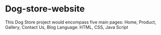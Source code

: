 # Dog-store-website
This Dog Store project would encompass five main pages: Home, Product, Gallery, Contact Us, Blog
Language: HTML, CSS, Java Script
